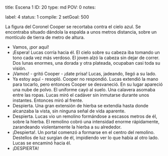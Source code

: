 title:          Escena 1
ID:             20
type:           md
POV:            0
notes:          
                
label:          4
status:         1
compile:        2
setGoal:        500


La figura del Coronel Cooper se recortaba contra el cielo azul. Se encontraba situado dándola la espalda a unos metros distancia, sobre un montículo de tierra de metro de altura.
- Vamos, ¡por aquí!
- ¡Espera!
Lucas corría hacia él. El cielo sobre su cabeza iba tomando un tono cada vez más verdoso. El joven alzó la cabeza sin dejar de correr. Dos lunas enormes, una dorada y otra plateada, ocupaban casi toda su visión.
- ¡Vamos! - gritó Cooper - ¡date prisa!
Lucas, jadeando, llegó a su lado.
- Ya estoy aquí - resopló.
Cooper no respondió. Lucas extendió la mano para tocarlo, pero entonces Cooper se desvaneció. En su lugar apareció una nube de polvo. El uniforme cayó al suelo. Una calavera asomaba entre las ropas.
Lucas miró el cadáver sin inmutarse durante unos instantes. Entonces miró al frente.
- Despierta.
Una gran extensión de hierba se extendía hasta donde alcanzaba la vista, sin ninguna señal de vida aparente.
- Despierta.
Lucas vio un remolino formándose a escasos metros de él, sobre la hierba. El remolino cobró una intensidad enorme rápidamente, zarandeando violentamente la hierba a su alrededor.
- ¡Despierta!.
Un portal comenzó a formarse en el centro del remolino. Destellos de luz surgían de él, impidiendo ver lo que había al otro lado.
Lucas se encaminó hacia él.
- ¡DESPIERTA!
